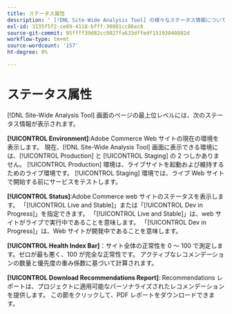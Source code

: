 ```yaml
---
title: ステータス属性
description: ' [!DNL Site-Wide Analysis Tool] の様々なステータス情報について説明します。'
exl-id: 3135f5f2-ce09-4118-bfff-30801cc86ec8
source-git-commit: 95ffff39d82cc9027fa633dffedf15193040802d
workflow-type: tm+mt
source-wordcount: '157'
ht-degree: 0%

---
```


# ステータス属性

[!DNL Site-Wide Analysis Tool] 画面のページの最上位レベルには、次のステータス情報が表示されます。

**[!UICONTROL Environment]**:Adobe Commerce Web サイトの現在の環境を表示します。 現在、[!DNL Site-Wide Analysis Tool] 画面に表示できる環境には、[!UICONTROL Production] と [!UICONTROL Staging] の 2 つしかありません。 [!UICONTROL Production] 環境は、ライブサイトを起動および維持するためのライブ環境です。 [!UICONTROL Staging] 環境では、ライブ Web サイトで開始する前にサービスをテストします。

**[!UICONTROL Status]**:Adobe Commerce web サイトのステータスを表示します。 「[!UICONTROL Live and Stable]」または「[!UICONTROL Dev in Progress]」を指定できます。 「[!UICONTROL Live and Stable]」は、web サイトがライブで実行中であることを意味します。 「[!UICONTROL Dev in Progress]」は、Web サイトが開発中であることを意味します。

**[!UICONTROL Health Index Bar]**：サイト全体の正常性を 0 ～ 100 で測定します。ゼロが最も悪く、100 が完全な正常性です。 アクティブなレコメンデーションの数量と優先度の重み係数に基づいて計算されます。

**[!UICONTROL Download Recommendations Report]**: Recommendations レポートは、プロジェクトに適用可能なパーソナライズされたレコメンデーションを提供します。 この節をクリックして、PDF レポートをダウンロードできます。
